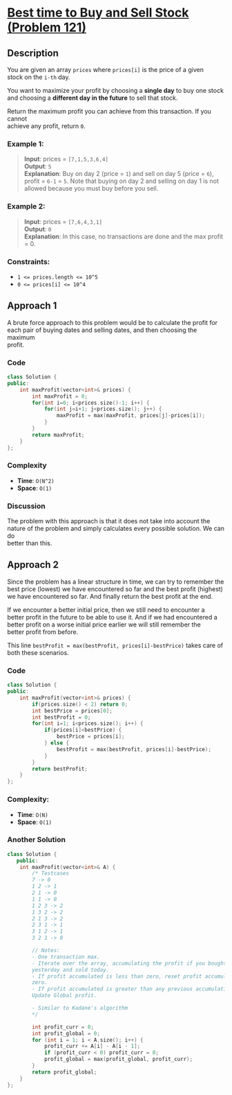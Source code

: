 # [Best time to Buy and Sell Stock (Problem 121)](https://leetcode.com/problems/best-time-to-buy-and-sell-stock/)

## Description

You are given an array `prices` where `prices[i]` is the price of a given  
stock on the `i-th` day.

You want to maximize your profit by choosing a **single day** to buy one stock  
and choosing a **different day in the future** to sell that stock.

Return the maximum profit you can achieve from this transaction. If you cannot  
achieve any profit, return `0`.

### Example 1:

> **Input**: prices = `[7,1,5,3,6,4]`  
> **Output**: `5`  
> **Explanation**: Buy on day 2 (price = `1`) and sell on day 5 (price = `6`),  
> profit = `6-1` = `5`. Note that buying on day 2 and selling on day 1 is not  
> allowed because you must buy before you sell.

### Example 2:

> **Input**: prices = `[7,6,4,3,1]`  
> **Output**: `0`  
> **Explanation**: In this case, no transactions are done and the max profit
> = 0.

### Constraints:

- `1 <= prices.length <= 10^5`
- `0 <= prices[i] <= 10^4`

## Approach 1

A brute force approach to this problem would be to calculate the profit for  
each pair of buying dates and selling dates, and then choosing the maximum  
profit.

### Code

```cpp
class Solution {
public:
    int maxProfit(vector<int>& prices) {
        int maxProfit = 0;
        for(int i=0; i<prices.size()-1; i++) {
            for(int j=i+1; j<prices.size(); j++) {
                maxProfit = max(maxProfit, prices[j]-prices[i]);
            }
        }
        return maxProfit;
    }
};
```

### Complexity

- **Time**: `O(N^2)`
- **Space**: `O(1)`

### Discussion

The problem with this approach is that it does not take into account the  
nature of the problem and simply calculates every possible solution. We can do  
better than this.

## Approach 2

Since the problem has a linear structure in time, we can try to remember the  
best price (lowest) we have encountered so far and the best profit (highest)  
we have encountered so far. And finally return the best profit at the end.

If we encounter a better initial price, then we still need to encounter a  
better profit in the future to be able to use it. And if we had encountered a  
better profit on a worse initial price earlier we will still remember the  
better profit from before.

This line `bestProfit = max(bestProfit, prices[i]-bestPrice)` takes care of  
both these scenarios.

### Code

```cpp
class Solution {
public:
    int maxProfit(vector<int>& prices) {
        if(prices.size() < 2) return 0;
        int bestPrice = prices[0];
        int bestProfit = 0;
        for(int i=1; i<prices.size(); i++) {
            if(prices[i]<bestPrice) {
                bestPrice = prices[i];
            } else {
                bestProfit = max(bestProfit, prices[i]-bestPrice);
            }
        }
        return bestProfit;
    }
};
```

### Complexity:

- **Time**: `O(N)`
- **Space**: `O(1)`

### Another Solution

```cpp
class Solution {
   public:
    int maxProfit(vector<int>& A) {
        /* Testcases
        7 -> 0
        1 2 -> 1
        2 1 -> 0
        1 1 -> 0
        1 2 3 -> 2
        1 3 2 -> 2
        2 1 3 -> 2
        2 3 1 -> 1
        3 1 2 -> 1
        3 2 1 -> 0

        // Notes:
        - One transaction max.
        - Iterate over the array, accumulating the profit if you bought
        yesterday and sold today.
        - If profit accumulated is less than zero, reset profit accumulated to
        zero.
        - If profit accumulated is greater than any previous accumulation.
        Update Global profit.

        - Similar to Kadane's algorithm
        */

        int profit_curr = 0;
        int profit_global = 0;
        for (int i = 1; i < A.size(); i++) {
            profit_curr += A[i] - A[i - 1];
            if (profit_curr < 0) profit_curr = 0;
            profit_global = max(profit_global, profit_curr);
        }
        return profit_global;
    }
};
```
